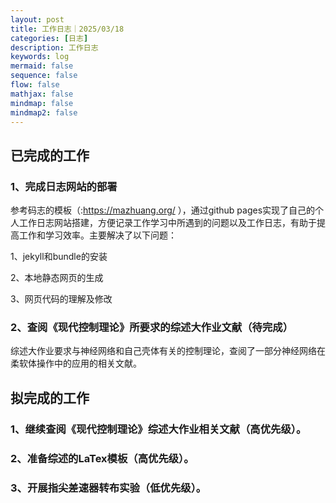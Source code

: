 ```yaml
---
layout: post
title: 工作日志｜2025/03/18
categories: [日志]
description: 工作日志
keywords: log
mermaid: false
sequence: false
flow: false
mathjax: false
mindmap: false
mindmap2: false
---
```

## 已完成的工作

### 1、完成日志网站的部署

参考码志的模板（:https://mazhuang.org/ ），通过github pages实现了自己的个人工作日志网站搭建，方便记录工作学习中所遇到的问题以及工作日志，有助于提高工作和学习效率。主要解决了以下问题：

1、jekyll和bundle的安装

2、本地静态网页的生成

3、网页代码的理解及修改

### 2、查阅《现代控制理论》所要求的综述大作业文献（待完成）

综述大作业要求与神经网络和自己壳体有关的控制理论，查阅了一部分神经网络在柔软体操作中的应用的相关文献。

## 拟完成的工作

### 1、继续查阅《现代控制理论》综述大作业相关文献（高优先级）。

### 2、准备综述的LaTex模板（高优先级）。

### 3、开展指尖差速器转布实验（低优先级）。

